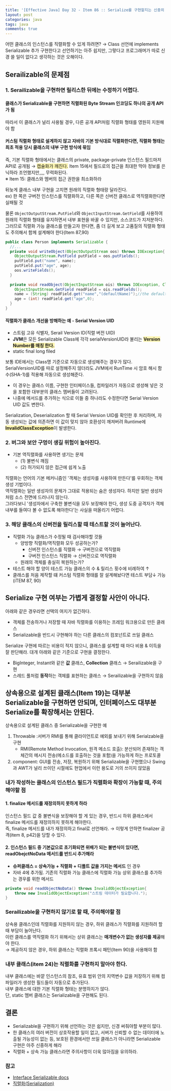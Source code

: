 ```yaml
---
title: '[Effective Java] Day 32 - Item 86 :: Serialize를 구현할지는 신중히 결정하라'
layout: post
categories: java
tags: java
comments: true
---
```


어떤 클래스의 인스턴스를 직렬화할 수 있게 하려면? → Class 선언에 implements Serializable 추가
구현한다고 선언하기는 아주 쉽지만, 그렇다고 프로그래머가 따로 신경 쓸 일이 없다고 생각하는 것은 오해이다.

## Serailizable의 문제점
### 1. Serailizable을 구현하면 릴리스한 뒤에는 수정하기 어렵다.
#### 클래스가 Serializable을 구현하면 직렬화된 Byte Stream 인코딩도 하나의 공개 API가 됨
따라서 이 클래스가 널리 사용될 경우, 다른 공개 API처럼 직렬화 형태를 영원히 지원해야 함

#### 커스텀 직렬화 형태로 설계하지 않고 자바의 기본 방식대로 직렬화한다면, 직렬화 형태는 최초 적용 당시 클래스의 내부 구현 방식에 묶임
즉, 기본 직렬화 형태에서는 클래스의 private, package-private 인스턴스 필드마저 API로 공개됨 → <span style="background-color: #fff5b1">캡슐화가 깨진다.</span>
Item 15에서 필드로의 접근을 최대한 막아 정보를 은닉하라 조언했지만,,,, 무력화된다.  
※ Item 15: 클래스와 멤버의 접근 권한을 최소화하라

뒤늦게 클래스 내부 구현을 고치면 원래의 직렬화 형태랑 달라진다.  
ex) 한 쪽은 구버전 인스턴스를 직렬화하고, 다른 쪽은 신버전 클래스로 역직렬화한다면 실패될 것

물론 `ObjectOutputStream.PutField`와 `ObjectInputStream.GetField`를 사용하여 원래의 직렬화 형태를 유지하면서 내부 표현을 바꿀 수 있지만, 소스코드가 지저분하다.
그러므로 직렬화 가능 클래스를 만들고자 한다면, 좀 더 길게 보고 고품질의 직렬화 형태도 주의해서 함께 설계해야 한다(Item 87,90)
```java
public class Person implements Serializable {
  //...
  private void writeObject(ObjectOutputStream oos) throws IOException{
    ObjectOutputStream.PutField putField = oos.putFields();
    putField.put("name", name);
    putField.put("age", age);
    oos.writeFields();
  }
  
  private void readObject(ObjectInputStream ois) throws IOException, ClassNotFoundException {
    ObjectInputStream.GetField readField = ois.readFields();
    name = (String) readField.get("name","(defaultName)");//the default value to use if name does not have a value
    age = (int) readField.get("age",0);
  }
}
```

#### 직렬화가 클래스 개선을 방해하는 예 - Serial Version UID
- 스트림 고유 식별자, Serail Version ID(직렬 버전 UID)
- **JVM**은 모든 Serializable Class에 각각 serialVersionUID라 불리는 <span style="background-color: #fff5b1">**Version Number를 매칭 한다.**</span>
- static final long filed

보통 IDE에서는 Class명 기준으로 자동으로 생성해주는 경우가 많다.
SerialVersionUID를 따로 설정해주지 않더라도 JVM에서 RunTime 시 암호 해시 함수(SHA-1)를 적용해 자동으로 생성해준다.

- 이 경우는 클래스 이름, 구현한 인터페이스들, 컴파일러가 자동으로 생성해 넣은 것을 포함한 대부분의 클래스 멤버들이 고려된다.
- 나중에 메서드를 추가하는 식으로 이들 중 하나라도 수정한다면 Serial Version UID 값도 변한다.

Serialization, Deserialization 할 때 Serial Version UID를 확인한 후 처리하며, 자동 생성되는 값에 의존하면 이 값이 맞지 않아 호환성이 깨져버려 Runtime에 <span style="background-color: #fff5b1">**InvalidClassException**</span>이 발생한다.

### 2. 버그와 보안 구멍이 생길 위험이 높아진다.
- 기본 역직렬화를 사용하면 생기는 문제
  - (1) 불변식 깨짐
  - (2) 허가되지 않은 접근에 쉽게 노출

직렬화는 언어의 기본 메커니즘인 '객체는 생성자를 사용하여 만든다'를 우회하는 객체 생성 기법이다.  
역직렬화는 일반 생성자의 문제가 그대로 적용되는 숨은 생성자다. 하지만 일반 생성자처럼 소스 전면에 드러나지 않는다.  
그러다보니 '생성자에서 구축한 불변식을 모두 보장해야 한다, 생성 도중 공격자가 객체 내부를 들여다 볼 수 없도록 해야한다'는 사실을 떠올리기 어렵다.

### 3. 해당 클래스의 신버전을 릴리스할 때 테스트할 것이 늘어난다.
- 직렬화 가능 클래스가 수정될 때 검사해야할 것들
  - 양방향 직렬화/역직렬화 모두 성공하는가?
    - 신버전 인스턴스를 직렬화 → 구버전으로 역직렬화
    - 구버전 인스턴스 직렬화 → 신버전으로 역직렬화
  - 원래의 객체를 충실히 복원하는가?
- 테스트 해야 할 양이 테스트 가능 클래스의 수 & 릴리스 횟수에 비례하여 ↑
- 클래스를 처음 제작할 떄 커스텀 직렬화 형태를 잘 설계해놨다면 테스트 부담↓ 가능(iTEM 87, 90)

## Serialize 구현 여부는 가볍게 결정할 사안이 아니다.
아래와 같은 경우라면 선택의 여지가 없긴하다.
- 객체를 전송하거나 저장할 때 자바 직렬화를 이용하는 프레임 워크용으로 만든 클래스
- Serializable을 반드시 구현해야 하는 다른 클래스의 컴포넌트로 쓰일 클래스

Serialize 구현에 따르는 비용이 적지 않으니, 클래스를 설계할 때 마다 비용 & 이득을 잘 판단해라.
대개 아래와 같은 기준으로 구현을 결정한다.
- BigInteger, Instant와 같은 **값** 클래스, **Collection** 클래스
  → Serailizable을 구현
- 스레드 풀처럼 **동작**하는 객체를 표현하는 클래스
  → Serailizable을 구현하지 않음
  
## 상속용으로 설계된 클래스(Item 19)는 대부분 Serializable을 구현하면 안되며, 인터페이스도 대부분 Serialize를 확장해서는 안된다.
상속용으로 설계된 클래스 중 Serializable을 구현한 예
1. Throwable :서버가 RMI를 통해 클라이언트로 예외를 보내기 위해 Serialzable을 구현
   - RMI(Remote Method Invocation, 원격 메소드 호출): 분산되어 존재하는 객체간의 메시지 전송(메소드를 호출하는 것을 포함)을 가능하게 하는 프로토콜
2. component: GUI를 전송, 저장, 복원하기 위해 Serializable을 구현했으나 Swing과 AWT가 널리 쓰이던 시절에도 현업에서 이런 용도로 거의 쓰이지 않았음

### 내가 작성하는 클래스의 인스턴스 필드가 직렬화와 확장이 가능할 때, 주의해야할 점
#### 1. finalize 메서드를 재정의하지 못하게 하라
인스턴스 필드 값 중 불변식을 보장해야 할 게 있는 경우, 반드시 하위 클래스에서 finalize 메서드를 재정의하지 못하게 해야한다.  
즉, finalize 메서드를 내가 재정의하고 final로 선언해라. → 이렇게 안하면 finalizer 공격(item 8, p42)을 당할 수 있다.

#### 2. 인스턴스 필드 중 기본값으로 초기화되면 위배가 되는 불변식이 있다면, readObejctNoData 메서드를 반드시 추가해라
- **슈퍼클래스 = 상속가능 + 직렬화 + 디폴트 값을 가지는 메서드** 인 경우
- 자바 4에 추가됨. 기존의 직렬화 가능 클래스에 직렬화 가능 상위 클래스를 추가하는 경우를 위한 메서드
```java
private void readObjectNoData() throws InvalidObjectException{
    throw new InvalidObjectException("스트림 데이터가 필요합니다.");
}
```

### Serailizable을 구현하지 않기로 할 때, 주의해야할 점 
상속용 클래스인데 직렬화를 지원하지 않는 경우, 하위 클래스가 직렬화를 지원하려 할 때 부담이 늘어난다.  
이런 클래스를 역직렬화 하기 위해서는 상위 클래스는 **매개변수가 없는 생성자를 제공**해야 한다.  
→ 제공하지 않은 경우, 하위 클래스는 직렬화 프록시 패턴(Item 90)을 사용해야 함

### 내부 클래스(item 24)는 직렬화를 구현하지 말아야 한다.
내부 클래스에는 바깥 인스턴스의 참조, 유효 범위 안의 지역변수 값을 저장하기 위해 컴파일러가 생성한 필드들이 자동으로 추가된다.  
내부 클래스에 대한 기본 직렬화 형태는 분명하지가 않다.  
단, static 멤버 클래스는 Serializable을 구현해도 된다.

## 결론
- Serializable을 구현하기 위해 선언하는 것은 쉽지만, 신경 써줘야할 부분이 많다.
- 한 클래스의 여러 버전이 상호작용할 일이 없고, 서버가 신뢰할 수 없는 데이터에 노출될 가능성이 없는 등, 보호된 환경에서만 쓰일 클래스가 아니라면 Serializable 구현은 아주 신중하게 해라
- 직렬화 + 상속 가능 클래스라면 주의사항이 더욱 많아짐을 유의하라.

### 참고
- [Interface Serializable docs](https://docs.oracle.com/javase/8/docs/api/java/io/Serializable.html)
- [직렬화(Serialization)](https://brunch.co.kr/@oemilk/179)